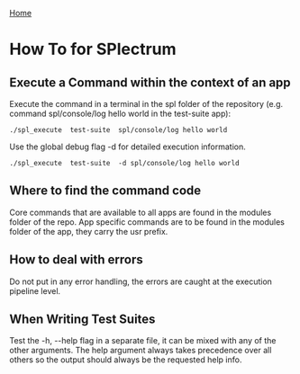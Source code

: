 [Home](../README.md)
# How To for SPlectrum

## Execute a Command within the context of an app

Execute the command in a terminal in the spl folder of the repository (e.g. command spl/console/log hello world in the test-suite app):
```
./spl_execute  test-suite  spl/console/log hello world
```
Use the global debug flag -d for detailed execution information.
```
./spl_execute  test-suite  -d spl/console/log hello world
``` 

## Where to find the command code

Core commands that are available to all apps are found in the modules folder of the repo.
App specific commands are to be found in the modules folder of the app, they carry the usr prefix.

## How to deal with errors

Do not put in any error handling, the errors are caught at the execution pipeline level.

## When Writing Test Suites

Test the -h, --help flag in a separate file, it can be mixed with any of the other arguments.
The help argument always takes precedence over all others so the output should always be the requested help info.  
